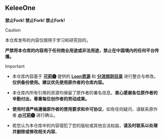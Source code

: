 ## **KeleeOne**

**禁止Fork! 禁止Fork! 禁止Fork!**

> [!CAUTION]
> 
> 本仓库发布的内容仅限用于学习和研究目的。
> 
> **严禁将本仓库的内容用于任何商业用途或非法用途，禁止在中国境内的任何平台传播。**

> [!IMPORTANT]
> 
> - 本仓库内容基于 **[可莉🅥](https://t.me/iKeLee)** 提供的 **[Loon资源](https://github.com/luestr/ProxyResource/blob/main/README.md)** 和 **[分流规则目录](https://github.com/luestr/ShuntRules/blob/main/README.md)** 进行整合与修改。**仅供备份使用。建议优先使用原作者的仓库内容。**
>
> - 本仓库内所有引用的资源均保留了原作者的署名信息。**衷心感谢各位原作者的辛勤付出，尊重每位创作者的劳动成果。**
> 
> - **使用时请严格遵循原作者的使用要求和许可协议**，如有任何疑问，请联系原作者 **[@可莉🅥](https://t.me/iKeLee)** 进行确认。
>
> - 若您认为本仓库中的内容侵犯了您的版权或其他合法权益，**请及时联系以处理并删除或修改相关内容**。

